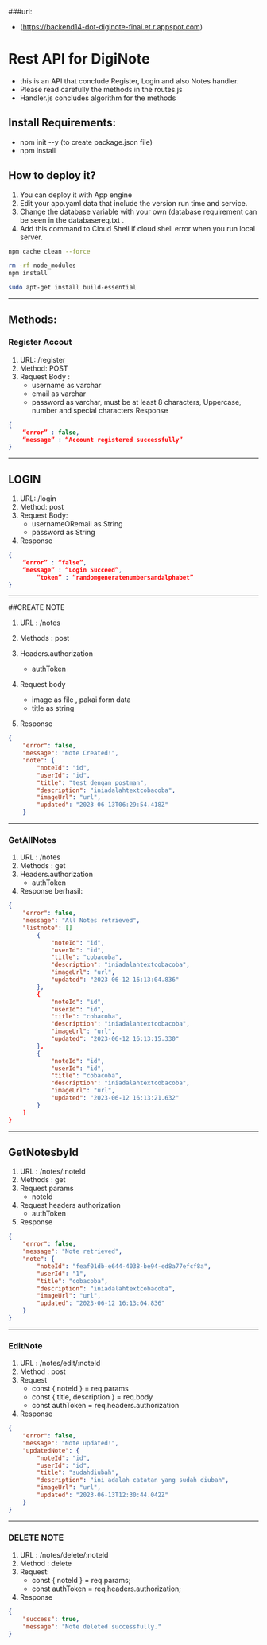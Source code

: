 ###url: 
- (https://backend14-dot-diginote-final.et.r.appspot.com)
# Rest API for DigiNote
-  this is an API that conclude Register, Login and also Notes handler.
-  Please read carefully the methods in the routes.js
-   Handler.js concludes algorithm for the methods

## Install Requirements:
- npm init --y (to create package.json file)
- npm install

## How to deploy it?
1. You can deploy it with App engine
2. Edit your app.yaml data that include the version run time and service.
3. Change the database variable with your own (database requirement can be seen in the databasereq.txt .
4. Add this command to Cloud Shell if cloud shell error when you run local server.
```bash
npm cache clean --force
```
```bash
rm -rf node_modules
npm install
```
```bash
sudo apt-get install build-essential
```

--------------------------------------------------------
## Methods:

### Register Accout
1. URL: /register
2. Method: POST
3. Request Body :
   - username as varchar
   - email as varchar
   - password as varchar, must be at least 8 characters, Uppercase, number and special characters
Response
```json
{
	“error” : false,
	“message” : “Account registered successfully”
}
```


--------------------------------------------------------------------------------
## LOGIN
1. URL: /login
2. Method: post
3. Request Body:
   - usernameORemail as String
   - password as String
4. Response
```json
{
	“error” : “false”,
	“message” : “Login Succeed”,
    	“token” : “randomgeneratenumbersandalphabet”
}
```


-------------------------------------------------------------------------------------
##CREATE NOTE
1. URL : /notes
2. Methods : post
3. Headers.authorization
   - authToken
4. Request body
   - image as file ,  pakai form data
   - title as string

5. Response
```json
{
    "error": false,
    "message": "Note Created!",
    "note": {
        "noteId": "id",
        "userId": "id",
        "title": "test dengan postman",
        "description": "iniadalahtextcobacoba",
        "imageUrl": "url",
        "updated": "2023-06-13T06:29:54.418Z"
    }
```

    
------------------------------------------------------------------------------------------------
### GetAllNotes
1. URL : /notes
2. Methods : get
3. Headers.authorization
   - authToken
4. Response berhasil:
```json
{
    "error": false,
    "message": "All Notes retrieved",
    "listnote": []
        {
            "noteId": "id",
            "userId": "id",
            "title": "cobacoba",
            "description": "iniadalahtextcobacoba",
            "imageUrl": "url",
            "updated": "2023-06-12 16:13:04.836"
        },
        {
            "noteId": "id",
            "userId": "id",
            "title": "cobacoba",
            "description": "iniadalahtextcobacoba",
            "imageUrl": "url",
            "updated": "2023-06-12 16:13:15.330"
        },
        {
            "noteId": "id",
            "userId": "id",
            "title": "cobacoba",
            "description": "iniadalahtextcobacoba",
            "imageUrl": "url",
            "updated": "2023-06-12 16:13:21.632"
        }
    ]
}
```
-----------------------------------------------------------------------------------------------------------
## GetNotesbyId
1. URL : /notes/:noteId
2. Methods : get
3. Request params
   - noteId
4. Request headers authorization
   - authToken
5. Response
```json
{
    "error": false,
    "message": "Note retrieved",
    "note": {
        "noteId": "feaf01db-e644-4038-be94-ed8a77efcf8a",
        "userId": "1",
        "title": "cobacoba",
        "description": "iniadalahtextcobacoba",
        "imageUrl": "url",
        "updated": "2023-06-12 16:13:04.836"
    }
}
```
-----------------------------------------------------------------------------------------------------
### EditNote
1. URL : /notes/edit/:noteId
2. Method : post
3. Request
   - const { noteId } = req.params
   - const { title, description } = req.body
   - const authToken = req.headers.authorization
4. Response
```json
{
    "error": false,
    "message": "Note updated!",
    "updatedNote": {
        "noteId": "id",
        "userId": "id",
        "title": "sudahdiubah",
        "description": "ini adalah catatan yang sudah diubah",
        "imageUrl": "url",
        "updated": "2023-06-13T12:30:44.042Z"
    }
}
```
------------------------------------------------------------------------------------

### DELETE NOTE
1. URL : /notes/delete/:noteId
2. Method : delete
3. Request:
   - const { noteId } = req.params;
   - const authToken = req.headers.authorization;
4. Response
```json
{
    "success": true,
    "message": "Note deleted successfully."
}
```




